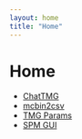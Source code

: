 ```yaml
---
layout: home
title: "Home"
---
```


<div class="mt-5 max-w-3xl mx-auto">

  # Home

  - [ChatTMG](./tmg/chattmg/)
  - [mcbin2csv](./tmg/mcbin2csv/)
  - [TMG Params](./tmg/param-computation/)
  - [SPM GUI](./tmg/spm/gui)

</div>
